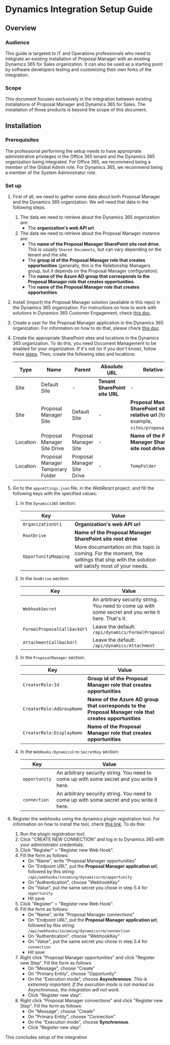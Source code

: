# Dynamics Integration Setup Guide
## Overview
### Audience
This guide is targeted to IT and Operations professionals who need to integrate an existing installation of Proposal Manager with an existing Dynamics 365 for Sales organization. It can also be used as a starting point by software developers testing and customizing their own forks of the integration.
### Scope
This document focuses exclusively in the integration between existing installations of Proposal Manager and Dynamics 365 for Sales. The installation of those products is beyond the scope of this document.
## Installation
### Prerequisites
The professional performing the setup needs to have appropriate administrative privileges in the Office 365 tenant and the Dynamics 365 organization being integrated. For Office 365, we recommend being a member of the Global Admin role. For Dynamics 365, we recommend being a member of the System Administrator role.
### Set up
1. First of all, we need to gather some data about both Proposal Manager and the Dynamics 365 organization. We will need that data in the following steps.
   1. The data we need to retrieve about the Dynamics 365 organization are:
      * The **organization's web API url**.
   2. The data we need to retrieve about the Proposal Manager instance are:
      * The **name of the Proposal Manager SharePoint site root drive**. This is usually `Shared Documents`, but can vary depending on the tenant and the site.
      * The **group id of the Proposal Manager role that creates opportunities** (generally, this is the Relationship Managers group, but it depends on the Proposal Manager configuration).
      * The **name of the Azure AD group that corresponds to the Proposal Manager role that creates opportunities**.
      * The **name of the Proposal Manager role that creates opportunities**.
2. Install (import) the Proposal Manager solution (available in this repo) in the Dynamics 365 organization. For instructions on how to work with solutions in Dynamics 365 Customer Engagement, check [this doc](https://docs.microsoft.com/en-us/dynamics365/customer-engagement/customize/import-update-export-solutions).
3. Create a user for the Proposal Manager application in the Dynamics 365 organization. For information on how to do that, please check [this doc](https://docs.microsoft.com/en-us/dynamics365/customer-engagement/developer/use-multi-tenant-server-server-authentication#manually-create-a--application-user)
4. Create the appropriate SharePoint sites and locations in the Dynamics 365 organization. To do this, you need Document Management to be enabled for your organization. If it's not (or if you don't know), follow these [steps](https://docs.microsoft.com/en-us/dynamics365/customer-engagement/admin/set-up-dynamics-365-online-to-use-sharepoint-online#configure-a-new-organization). Then, create the following sites and locations:

   Type|Name|Parent|Absolute URL|Relative URL
   ----|----|------|------------|------------
   Site|Default Site|-|**Tenant SharePoint site URL**|-
   Site|Proposal Manager Site|Default Site|-|**Proposal Manager SharePoint site relative url** (for example, `sites/proposalmanager`)
   Location|Proposal Manager Site Drive|Proposal Manager Site|-|**Name of the Proposal Manager SharePoint site root drive**
   Location|Proposal Manager Temporary Folder|Proposal Manager Site Drive|-|`TempFolder`
5. Go to the `appsettings.json` file, in the _WebReact_ project, and fill the following keys with the specified values:
   1. In the `Dynamics365` section:
   
      Key|Value
      ---|-----
      `OrganizationUri`|**Organization's web API url**
      `RootDrive`|**Name of the Proposal Manager SharePoint site root drive**
      `OpportunityMapping`|More documentation on this topic is coming. For the moment, the settings that ship with the solution will satisfy most of your needs.
   2. In the `OneDrive` section:
   
      Key|Value
      ---|-----
      `WebhookSecret`|An arbitrary security string. You need to come up with some secret and you write it here. That's it.
      `FormalProposalCallbackUrl`|Leave the default: `/api/dynamics/FormalProposal`
      `AttachmentCallbackUrl`|Leave the default: `/api/dynamics/Attachment`
   3. In the `ProposalManager` section:
   
      Key|Value
      ---|-----
      `CreatorRole:Id`|**Group id of the Proposal Manager role that creates opportunities**
      `CreatorRole:AdGroupName`|**Name of the Azure AD group that corresponds to the Proposal Manager role that creates opportunities**
      `CreatorRole:DisplayName`|**Name of the Proposal Manager role that creates opportunities**
   4. In the `WebHooks:DynamicsCrm:SecretKey` section:
   
      Key|Value
      ---|-----
      `opportunity`|An arbitrary security string. You need to come up with some secret and you write it here.
      `connection`|An arbitrary security string. You need to come up with some secret and you write it here.
6. Register the webhooks using the dynamics plugin registration tool. For information on how to install the tool, check [this link](https://docs.microsoft.com/en-us/dynamics365/customer-engagement/developer/download-tools-nuget). To do this:
   1. Run the plugin registration tool.
   2. Click "CREATE NEW CONNECTION" and log in to Dynamics 365 with your administrator credentials.
   3. Click "Register" > "Register new Web Hook".
   4. Fill the form as follows:
      * On "Name", write "Proposal Manager opportunities"
      * On "Endpoint URL", put the **Proposal Manager application url**, followed by this string: `/api/webhooks/incoming/dynamicscrm/opportunity`
      * On "Authentication", choose "WebhookKey"
      * On "Value", put the same secret you chose in step 5.4 for `opportunity`
      * Hit save
   5. Click "Register" > "Register new Web Hook".
   6. Fill the form as follows:
      * On "Name", write "Proposal Manager connections"
      * On "Endpoint URL", put the **Proposal Manager application url**, followed by this string: `/api/webhooks/incoming/dynamicscrm/connection`
      * On "Authentication", choose "WebhookKey"
      * On "Value", put the same secret you chose in step 5.4 for `connection`
      * Hit save
   7. Right click "Proposal Manager opportunities" and click "Register new Step". Fill the form as follows:
      * On "Message", choose "Create"
      * On "Primary Entity", choose "Opportunity"
      * On the "Execution mode", choose **Asynchronous**. _This is extremely important. If the execution mode is not marked as Asynchronous, the integration will not work._
      * Click "Register new step".
   7. Right click "Proposal Manager connections" and click "Register new Step". Fill the form as follows:
      * On "Message", choose "Create"
      * On "Primary Entity", choose "Connection"
      * On the "Execution mode", choose **Synchronous**.
      * Click "Register new step".

This concludes setup of the integration
